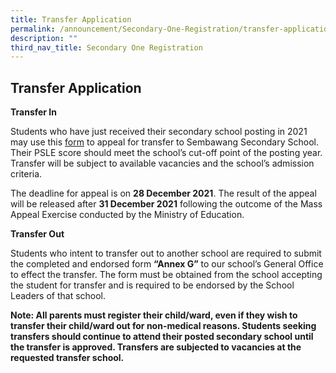 ```yaml
---
title: Transfer Application
permalink: /announcement/Secondary-One-Registration/transfer-application/
description: ""
third_nav_title: Secondary One Registration
---
```

## Transfer Application


**Transfer In**

Students who have just received their secondary school posting in 2021 may use this [form](https://docs.google.com/forms/d/e/1FAIpQLSe0Zla3eeEM8a6AyZJb4NJFDk1v1JrP9rS2ke7wXRNv59spmA/viewform) to appeal for transfer to Sembawang Secondary School. Their PSLE score should meet the school’s cut-off point of the posting year. Transfer will be subject to available vacancies and the school’s admission criteria.

The deadline for appeal is on **28 December 2021**. The result of the appeal will be released after **31 December 2021** following the outcome of the Mass Appeal Exercise conducted by the Ministry of Education.

**Transfer Out**

Students who intent to transfer out to another school are required to submit the completed and endorsed form **“Annex G”** to our school’s General Office to effect the transfer. The form must be obtained from the school accepting the student for transfer and is required to be endorsed by the School Leaders of that school.

**Note: All parents must register their child/ward, even if they wish to transfer their child/ward out for non-medical reasons. Students seeking transfers should continue to attend their posted secondary school until the transfer is approved. Transfers are subjected to vacancies at the requested transfer school.**